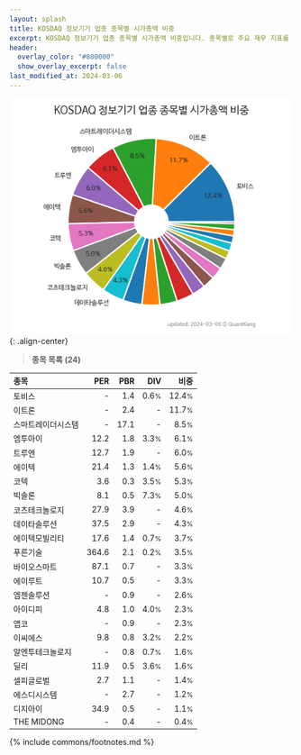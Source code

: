 ```yaml
---
layout: splash
title: KOSDAQ 정보기기 업종 종목별 시가총액 비중
excerpt: KOSDAQ 정보기기 업종 종목별 시가총액 비중입니다. 종목별로 주요 재무 지표를 함께 표시합니다.
header:
  overlay_color: "#800000"
  show_overlay_excerpt: false
last_modified_at: 2024-03-06
---
```



![KOSDAQ 정보기기 업종 종목별 시가총액 비중](/stats/sector/images/kosdaq_업종_정보기기_종목.png){: .align-center}


> **종목 목록 (24)**<a id="list"></a>

| **종목** | **PER** | **PBR** | **DIV** | **비중** |
| :------- | ------: | ------: | ------: | -------: |
| 토비스 | - | 1.4 | 0.6<small>%</small> | 12.4<small>%</small> |
| 이트론 | - | 2.4 | - | 11.7<small>%</small> |
| 스마트레이더시스템 | - | 17.1 | - | 8.5<small>%</small> |
| 엠투아이 | 12.2 | 1.8 | 3.3<small>%</small> | 6.1<small>%</small> |
| 트루엔 | 12.7 | 1.9 | - | 6.0<small>%</small> |
| 에이텍 | 21.4 | 1.3 | 1.4<small>%</small> | 5.6<small>%</small> |
| 코텍 | 3.6 | 0.3 | 3.5<small>%</small> | 5.3<small>%</small> |
| 빅솔론 | 8.1 | 0.5 | 7.3<small>%</small> | 5.0<small>%</small> |
| 코츠테크놀로지 | 27.9 | 3.9 | - | 4.6<small>%</small> |
| 데이타솔루션 | 37.5 | 2.9 | - | 4.3<small>%</small> |
| 에이텍모빌리티 | 17.6 | 1.4 | 0.7<small>%</small> | 3.7<small>%</small> |
| 푸른기술 | 364.6 | 2.1 | 0.2<small>%</small> | 3.5<small>%</small> |
| 바이오스마트 | 87.1 | 0.7 | - | 3.3<small>%</small> |
| 에이루트 | 10.7 | 0.5 | - | 3.3<small>%</small> |
| 엠젠솔루션 | - | 0.9 | - | 2.6<small>%</small> |
| 아이디피 | 4.8 | 1.0 | 4.0<small>%</small> | 2.3<small>%</small> |
| 앱코 | - | 0.9 | - | 2.3<small>%</small> |
| 이씨에스 | 9.8 | 0.8 | 3.2<small>%</small> | 2.2<small>%</small> |
| 알엔투테크놀로지 | - | 0.8 | 0.7<small>%</small> | 1.6<small>%</small> |
| 딜리 | 11.9 | 0.5 | 3.6<small>%</small> | 1.6<small>%</small> |
| 셀피글로벌 | 2.7 | 1.1 | - | 1.4<small>%</small> |
| 에스디시스템 | - | 2.7 | - | 1.2<small>%</small> |
| 디지아이 | 34.9 | 0.5 | - | 1.1<small>%</small> |
| THE MIDONG | - | 0.4 | - | 0.4<small>%</small> |

{% include commons/footnotes.md %}